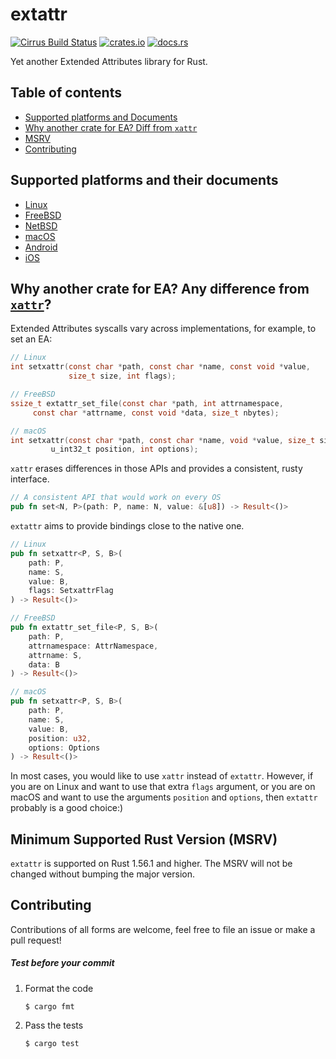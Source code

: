 # extattr
[![Cirrus Build Status](https://api.cirrus-ci.com/github/SteveLauC/extattr.svg)](https://cirrus-ci.com/github/SteveLauC/extattr)
[![crates.io](https://img.shields.io/crates/v/extattr.svg)](https://crates.io/crates/extattr)
[![docs.rs](https://docs.rs/extattr/badge.svg)](https://docs.rs/extattr)

Yet another Extended Attributes library for Rust.

## Table of contents

  * [Supported platforms and Documents](https://github.com/SteveLauC/extattr#supported-platforms-and-their-documents)
  * [Why another crate for EA? Diff from `xattr`](https://github.com/SteveLauC/extattr#why-another-crate-for-ea-any-difference-from-xattr)
  * [MSRV](https://github.com/SteveLauC/extattr#minimum-supported-rust-version-msrv)
  * [Contributing](https://github.com/SteveLauC/extattr#contributing)

## Supported platforms and their documents

* [Linux](https://docs.rs/extattr/0.1.1/x86_64-unknown-linux-gnu/extattr/index.html)
* [FreeBSD](https://docs.rs/extattr/0.1.1/x86_64-unknown-freebsd/extattr/index.html)
* [NetBSD](https://docs.rs/extattr/0.1.1/x86_64-unknown-netbsd/extattr/index.html)
* [macOS](https://docs.rs/extattr/0.1.1/aarch64-apple-darwin/extattr/index.html)
* [Android](https://docs.rs/extattr/0.1.1/aarch64-linux-android/extattr/index.html)
* [iOS](https://docs.rs/extattr/0.1.1/aarch64-apple-ios/extattr/index.html)

## Why another crate for EA? Any difference from [`xattr`](https://crates.io/crates/xattr)?

Extended Attributes syscalls vary across implementations, for example, to set an EA:

```c
// Linux
int setxattr(const char *path, const char *name, const void *value, 
             size_t size, int flags);

// FreeBSD
ssize_t extattr_set_file(const char *path, int attrnamespace,
	 const char *attrname, const void *data, size_t	nbytes);

// macOS
int setxattr(const char *path, const char *name, void *value, size_t size,
         u_int32_t position, int options);
```

`xattr` erases differences in those APIs and provides a consistent, rusty 
interface. 

```rust
// A consistent API that would work on every OS
pub fn set<N, P>(path: P, name: N, value: &[u8]) -> Result<()> 
```

`extattr` aims to provide bindings close to the native one.

```rust
// Linux
pub fn setxattr<P, S, B>(
    path: P,
    name: S,
    value: B,
    flags: SetxattrFlag
) -> Result<()>

// FreeBSD
pub fn extattr_set_file<P, S, B>(
    path: P,
    attrnamespace: AttrNamespace,
    attrname: S,
    data: B
) -> Result<()>

// macOS
pub fn setxattr<P, S, B>(
    path: P,
    name: S,
    value: B,
    position: u32,
    options: Options
) -> Result<()>
```

In most cases, you would like to use `xattr` instead of `extattr`. However, if 
you are on Linux and want to use that extra `flags` argument, or you are on macOS
and want to use the arguments `position` and `options`, then `extattr` probably 
is a good choice:)

## Minimum Supported Rust Version (MSRV)
`extattr` is supported on Rust 1.56.1 and higher. The MSRV will not be changed 
without bumping the major version.

## Contributing

Contributions of all forms are welcome, feel free to file an issue or make a pull request!

##### Test before your commit

1. Format the code

   ```shell
   $ cargo fmt
   ```

2. Pass the tests

   ```shell
   $ cargo test
   ``` 
   